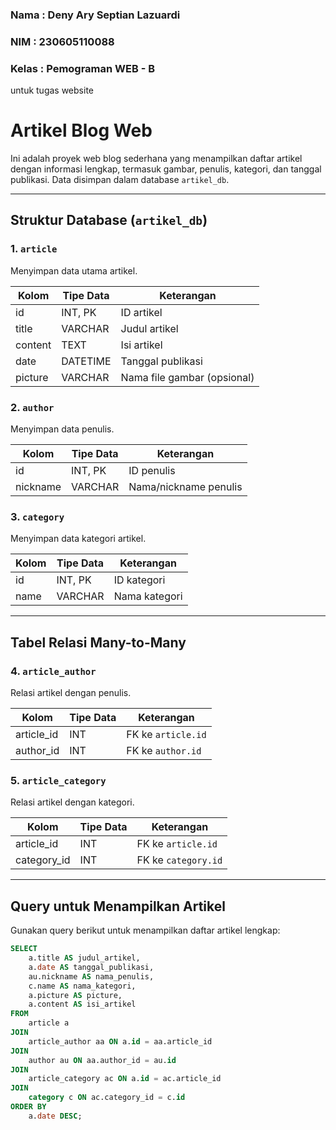 ### Nama  : Deny Ary Septian Lazuardi
### NIM   : 230605110088
### Kelas : Pemograman WEB - B
untuk tugas website
# Artikel Blog Web

Ini adalah proyek web blog sederhana yang menampilkan daftar artikel dengan informasi lengkap, termasuk gambar, penulis, kategori, dan tanggal publikasi. Data disimpan dalam database `artikel_db`.

---

## Struktur Database (`artikel_db`)

### 1. `article`
Menyimpan data utama artikel.

| Kolom   | Tipe Data | Keterangan                    |
|---------|-----------|-------------------------------|
| id      | INT, PK   | ID artikel                    |
| title   | VARCHAR   | Judul artikel                 |
| content | TEXT      | Isi artikel                   |
| date    | DATETIME  | Tanggal publikasi             |
| picture | VARCHAR   | Nama file gambar (opsional)   |

### 2. `author`
Menyimpan data penulis.

| Kolom    | Tipe Data | Keterangan         |
|----------|-----------|--------------------|
| id       | INT, PK   | ID penulis         |
| nickname | VARCHAR   | Nama/nickname penulis |

### 3. `category`
Menyimpan data kategori artikel.

| Kolom | Tipe Data | Keterangan         |
|-------|-----------|--------------------|
| id    | INT, PK   | ID kategori        |
| name  | VARCHAR   | Nama kategori      |

---

## Tabel Relasi Many-to-Many

### 4. `article_author`
Relasi artikel dengan penulis.

| Kolom       | Tipe Data | Keterangan                   |
|-------------|-----------|------------------------------|
| article_id  | INT       | FK ke `article.id`           |
| author_id   | INT       | FK ke `author.id`            |

### 5. `article_category`
Relasi artikel dengan kategori.

| Kolom        | Tipe Data | Keterangan                    |
|--------------|-----------|-------------------------------|
| article_id   | INT       | FK ke `article.id`            |
| category_id  | INT       | FK ke `category.id`           |

---

## Query untuk Menampilkan Artikel

Gunakan query berikut untuk menampilkan daftar artikel lengkap:

```sql
SELECT 
    a.title AS judul_artikel,
    a.date AS tanggal_publikasi,
    au.nickname AS nama_penulis,
    c.name AS nama_kategori,
    a.picture AS picture,
    a.content AS isi_artikel
FROM 
    article a
JOIN 
    article_author aa ON a.id = aa.article_id
JOIN 
    author au ON aa.author_id = au.id
JOIN 
    article_category ac ON a.id = ac.article_id
JOIN 
    category c ON ac.category_id = c.id
ORDER BY 
    a.date DESC;
